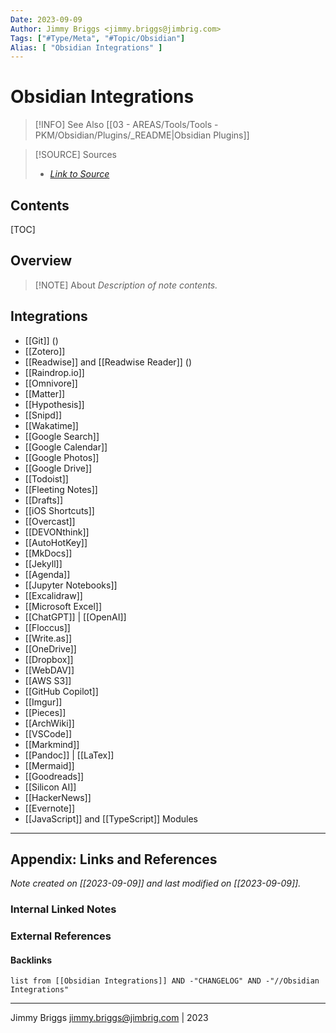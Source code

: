 ```yaml
---
Date: 2023-09-09
Author: Jimmy Briggs <jimmy.briggs@jimbrig.com>
Tags: ["#Type/Meta", "#Topic/Obsidian"]
Alias: [ "Obsidian Integrations" ]
---
```


# Obsidian Integrations

> [!INFO] See Also
> [[03 - AREAS/Tools/Tools - PKM/Obsidian/Plugins/_README|Obsidian Plugins]]

> [!SOURCE] Sources
> - *[Link to Source]()*

## Contents

[TOC]

## Overview

> [!NOTE] About
> *Description of note contents.*

## Integrations

- [[Git]] ()
- [[Zotero]] 
- [[Readwise]] and [[Readwise Reader]] ()
- [[Raindrop.io]]
- [[Omnivore]]
- [[Matter]]
- [[Hypothesis]]
- [[Snipd]]
- [[Wakatime]]
- [[Google Search]]
- [[Google Calendar]]
- [[Google Photos]]
- [[Google Drive]]
- [[Todoist]]
- [[Fleeting Notes]]
- [[Drafts]]
- [[iOS Shortcuts]]
- [[Overcast]]
- [[DEVONthink]]
- [[AutoHotKey]]
- [[MkDocs]]
- [[Jekyll]]
- [[Agenda]]
- [[Jupyter Notebooks]]
- [[Excalidraw]]
- [[Microsoft Excel]]
- [[ChatGPT]] | [[OpenAI]]
- [[Floccus]]
- [[Write.as]]
- [[OneDrive]]
- [[Dropbox]]
- [[WebDAV]]
- [[AWS S3]]
- [[GitHub Copilot]]
- [[Imgur]]
- [[Pieces]]
- [[ArchWiki]]
- [[VSCode]]
- [[Markmind]]
- [[Pandoc]] | [[LaTex]]
- [[Mermaid]]
- [[Goodreads]]
- [[Silicon AI]]
- [[HackerNews]]
- [[Evernote]]
- [[JavaScript]] and [[TypeScript]] Modules

***

## Appendix: Links and References

*Note created on [[2023-09-09]] and last modified on [[2023-09-09]].*

### Internal Linked Notes

### External References

#### Backlinks

```dataview
list from [[Obsidian Integrations]] AND -"CHANGELOG" AND -"//Obsidian Integrations"
```


***

Jimmy Briggs <jimmy.briggs@jimbrig.com> | 2023


